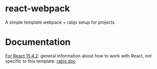 # react-webpack
A simple template webpack + rabjs setup for projects

# Documentation
[For React 15.4.2](https://facebook.github.io/react/): general information about how to work with React, not specific to this template.
[rabjs doc](https://github.com/yeanzhi/rab)
